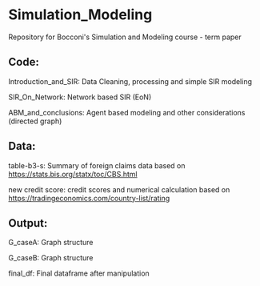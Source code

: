 # Simulation_Modeling
Repository for Bocconi's Simulation and Modeling course - term paper

## Code:
Introduction_and_SIR: Data Cleaning, processing and simple SIR modeling

SIR_On_Network: Network based SIR (EoN)

ABM_and_conclusions: Agent based modeling and other considerations (directed graph)

## Data:
table-b3-s: Summary of foreign claims data based on https://stats.bis.org/statx/toc/CBS.html

new credit score: credit scores and numerical calculation based on https://tradingeconomics.com/country-list/rating

## Output:
G_caseA: Graph structure

G_caseB: Graph structure

final_df: Final dataframe after manipulation
